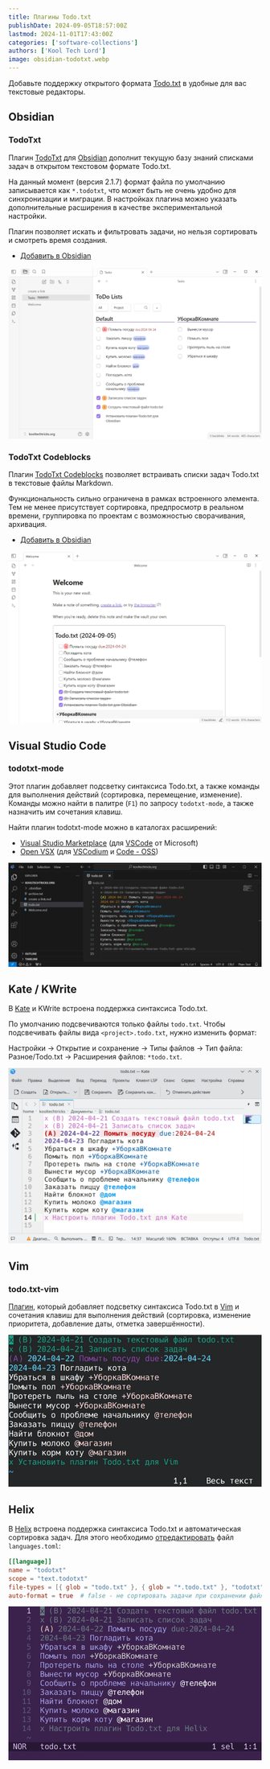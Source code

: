 ```yaml
---
title: Плагины Todo.txt
publishDate: 2024-09-05T18:57:00Z
lastmod: 2024-11-01T17:43:00Z
categories: ['software-collections']
authors: ['Kool Tech Lord']
image: obsidian-todotxt.webp
---
```


Добавьте поддержку открытого формата [Todo.txt](/wiki/todo-txt) в удобные для
вас текстовые редакторы.

<!--more-->

## Obsidian

### TodoTxt

Плагин [TodoTxt](https://github.com/mvgrimes/obsidian-todotxt-plugin#readme) для
[Obsidian](https://obsidian.md) дополнит текущую базу знаний списками задач в
открытом текстовом формате Todo.txt.

На данный момент (версия 2.1.7) формат файла по умолчанию записывается как
`*.todotxt`, что может быть не очень удобно для синхронизации и миграции. В
настройках плагина можно указать дополнительные расширения в качестве
экспериментальной настройки.

Плагин позволяет искать и фильтровать задачи, но нельзя сортировать и смотреть
время создания.

- [Добавить в Obsidian](obsidian://show-plugin?id=todotxt)

![Плагин Todo.txt для Obsidian](obsidian-todotxt.webp)

### TodoTxt Codeblocks

Плагин [TodoTxt Codeblocks] позволяет встраивать списки задач Todo.txt в
текстовые файлы Markdown.

Функциональность сильно ограничена в рамках встроенного элемента. Тем не менее
присутствует сортировка, предпросмотр в реальном времени, группировка по
проектам с возможностью сворачивания, архивация.

- [Добавить в Obsidian](obsidian://show-plugin?id=todotxt-codeblocks)

![Плагин Todo.txt для Obsidian](obsidian-todotxt-codeblocks.webp)

[TodoTxt Codeblocks]: https://github.com/benjamonnguyen/obsidian-todotxt-codeblocks#readme

## Visual Studio Code

### todotxt-mode

Этот плагин добавляет подсветку синтаксиса Todo.txt, а также команды для
выполнения действий (сортировка, перемещение, изменение). Команды можно найти
в палитре (`F1`) по запросу `todotxt-mode`, а также назначить им сочетания
клавиш.

Найти плагин todotxt-mode можно в каталогах расширений:
- [Visual Studio Marketplace](https://marketplace.visualstudio.com/items?itemName=davraamides.todotxt-mode)
(для [VSCode] от Microsoft)
- [Open VSX](https://open-vsx.org/extension/davraamides/todotxt-mode)
(для [VSCodium] и [Code - OSS])

[VSCode]: https://code.visualstudio.com
[VSCodium]: https://vscodium.com
[Code - OSS]: https://github.com/microsoft/vscode

![Плагин todotxt-mode для Visual Studio Code](vscode-todotxt-mode.webp)

## Kate / KWrite

В [Kate](https://kate-editor.org) и KWrite встроена поддержка синтаксиса
Todo.txt.

По умолчанию подсвечиваются только файлы `todo.txt`. Чтобы подсвечивать файлы
вида `<project>.todo.txt`, нужно изменить формат:

Настройки → Открытие и сохранение → Типы файлов → Тип файла: Разное/Todo.txt
→ Расширения файлов: `*todo.txt`.

![Поддержка Todo.txt в Kate](kate-todotxt.webp)

## Vim

### todo.txt-vim

[Плагин](https://github.com/freitass/todo.txt-vim), который добавляет подсветку
синтаксиса Todo.txt в [Vim](https://www.vim.org) и сочетания клавиш для
выполнения действий (сортировка, изменение приоритета, добавление даты, отметка
завершённости).

![Плагин todo.txt-vim для Vim](vim-todotxt.webp)

## Helix

В [Helix](https://helix-editor.com) встроена поддержка синтаксиса Todo.txt и
автоматическая сортировка задач. Для этого необходимо [отредактировать] файл
`languages.toml`:

[отредактировать]: https://docs.helix-editor.com/languages.html

```toml
[[language]]
name = "todotxt"
scope = "text.todotxt"
file-types = [{ glob = "todo.txt" }, { glob = "*.todo.txt" }, "todotxt"]
auto-format = true  # false - не сортировать задачи при сохранении файла
```

![Поддержка Todo.txt в Helix](helix-todotxt.webp)